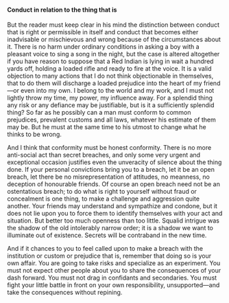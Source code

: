 #### Conduct in relation to the thing that is

But the reader must keep clear in his mind the distinction between
conduct that is right or permissible in itself and conduct that becomes
either inadvisable or mischievous and wrong because of the circumstances
about it. There is no harm under ordinary conditions in asking a boy
with a pleasant voice to sing a song in the night, but the case is
altered altogether if you have reason to suppose that a Red Indian is
lying in wait a hundred yards off, holding a loaded rifle and ready to
fire at the voice. It is a valid objection to many actions that I do not
think objectionable in themselves, that to do them will discharge a
loaded prejudice into the heart of my friend—or even into my own. I
belong to the world and my work, and I must not lightly throw my time,
my power, my influence away. For a splendid thing any risk or any
defiance may be justifiable, but is it a sufficiently splendid thing? So
far as he possibly can a man must conform to common prejudices,
prevalent customs and all laws, whatever his estimate of them may be.
But he must at the same time to his utmost to change what he thinks to
be wrong.

And I think that conformity must be honest conformity. There is no more
anti-social act than secret breaches, and only some very urgent and
exceptional occasion justifies even the unveracity of silence about the
thing done. If your personal convictions bring you to a breach, let it
be an open breach, let there be no misrepresentation of attitudes, no
meanness, no deception of honourable friends. Of course an open breach
need not be an ostentatious breach; to do what is right to yourself
without fraud or concealment is one thing, to make a challenge and
aggression quite another. Your friends may understand and sympathize and
condone, but it does not lie upon you to force them to identify
themselves with your act and situation. But better too much openness
than too little. Squalid intrigue was the shadow of the old intolerably
narrow order; it is a shadow we want to illuminate out of existence.
Secrets will be contraband in the new time.

And if it chances to you to feel called upon to make a breach with the
institution or custom or prejudice that is, remember that doing so is
your own affair. You are going to take risks and specialize as an
experiment. You must not expect other people about you to share the
consequences of your dash forward. You must not drag in confidants and
secondaries. You must fight your little battle in front on your own
responsibility, unsupported—and take the consequences without repining.
